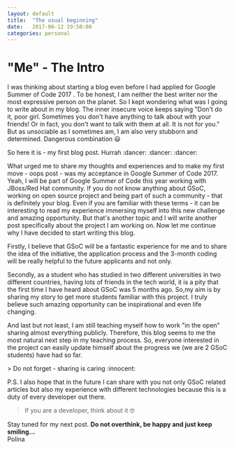 ```yaml
---
layout: default
title:  "The usual beginning"
date:   2017-06-12 19:50:00
categories: personal
---
```

"Me"  - The Intro
====================

I was thinking about starting a blog even before I had applied for Google Summer of Code 2017 . To be honest, I am neither the best writer nor the most expressive person on the planet. So I kept wondering what was I going to write about in my blog. The inner insecure voice keeps saying "Don't do it, poor girl. Sometimes you don't have anything to talk about with your friends! Or in fact, you don't want to talk with them at all. It is not for you." But as unsociable as I sometimes am, I am also very stubborn and determined. Dangerous combination :smiley:
<p>
So here it is - my first blog post. Hurrah :dancer: :dancer: :dancer:
</p>
<p>
What urged me to share my thoughts and experiences and to make my first move - oops post - was my acceptance in Google Summer of Code 2017. Yeah, I will be part of Google Summer of Code this year working with JBoss/Red Hat community. If you do not know anything about GSoC, working on open source project and being part of such a community - that is definitely your blog.  Even if you are familiar with these terms - it can be interesting to read my experience immersing myself into this new challenge and amazing opportunity. But that's another topic and I will write another post specifically about the project I am working on. Now let me continue why I have decided to start writing this blog.
</p>
<p>Firstly, I believe that GSoC will be a fantastic experience for me and to share the idea of the initiative, the application process and the 3-month coding will be really helpful to the future applicants and not only. </p>
<p>Secondly, as a student who has studied in two different universities in two different countries, having lots of friends in the tech world, it is a pity that the first time I have heard about GSoC was 5 months ago. So,my aim is by sharing my story to get more students familiar with this project. I truly believe such amazing opportunity can be inspirational and even life changing. </p>
<p>And last but not least, I am still teaching myself how to work "in the open" sharing almost everything publicly. Therefore, this blog seems to me the most natural next step in my teaching process. So, everyone interested in the project can easily update himself about the progress we (we are 2 GSoC students) have had so far. </p>
> Do not forget - sharing is caring :innocent:

P.S. I also hope that in the future I can share with you not only GSoC related articles but also my experience with different technologies because this is a duty of every developer out there.
> If you are a developer, think about it :nerd_face:

Stay tuned for my next post.
**Do not overthink, be happy and just keep smiling...**
<br /> Polina
